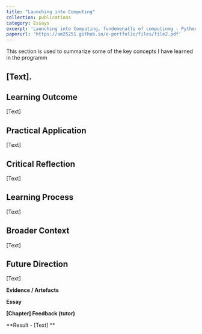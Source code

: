 ```yaml
---
title: "Launching into Computing"
collection: publications
category: Essays
excerpt: 'Launching into Computing, fundemenatls of computinmg - Python, OS, architecture, networking and data analytics.'
paperurl: 'https://am25251.github.io/e-portfolio/files/file2.pdf'
---
```


This section is used to summarize some of the key concepts I have learned in the programm


**[Text].**
---


## Learning Outcome

[Text]

## Practical Application

[Text]

## Critical Reflection

[Text]

## Learning Process

[Text]

## Broader Context

[Text]

## Future Direction

[Text]

**Evidence / Artefacts**

**Essay**

**[Chapter] Feedback (tutor)**

**Result - [Text] **

